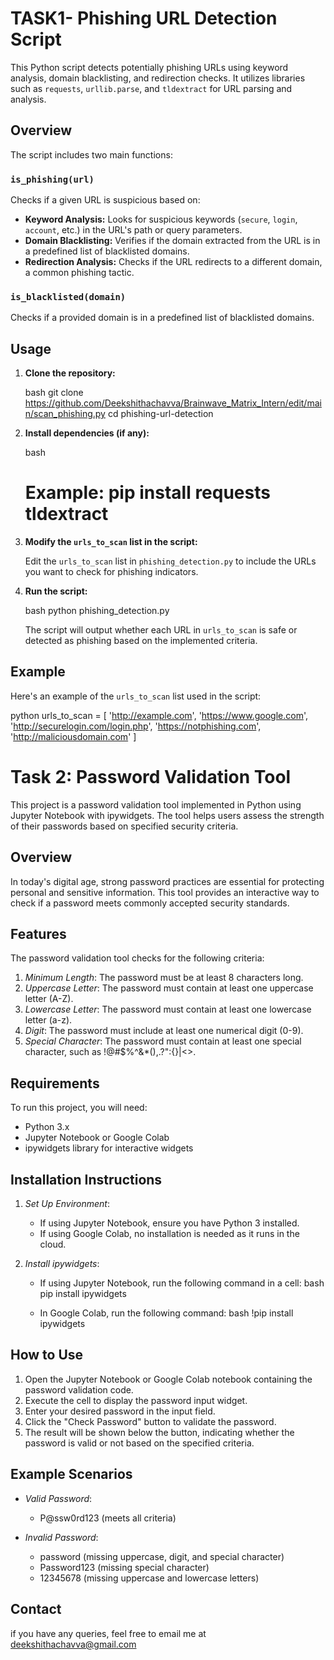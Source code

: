 # TASK1- Phishing URL Detection Script

This Python script detects potentially phishing URLs using keyword analysis, domain blacklisting, and redirection checks. It utilizes libraries such as `requests`, `urllib.parse`, and `tldextract` for URL parsing and analysis.

## Overview

The script includes two main functions:

### `is_phishing(url)`

Checks if a given URL is suspicious based on:
- **Keyword Analysis:** Looks for suspicious keywords (`secure`, `login`, `account`, etc.) in the URL's path or query parameters.
- **Domain Blacklisting:** Verifies if the domain extracted from the URL is in a predefined list of blacklisted domains.
- **Redirection Analysis:** Checks if the URL redirects to a different domain, a common phishing tactic.

### `is_blacklisted(domain)`

Checks if a provided domain is in a predefined list of blacklisted domains.

## Usage

1. **Clone the repository:**

   bash
   git clone https://github.com/Deekshithachavva/Brainwave_Matrix_Intern/edit/main/scan_phishing.py
   cd phishing-url-detection
   

2. **Install dependencies (if any):**

   bash
   # Example: pip install requests tldextract
   

3. **Modify the `urls_to_scan` list in the script:**

   Edit the `urls_to_scan` list in `phishing_detection.py` to include the URLs you want to check for phishing indicators.

4. **Run the script:**

   bash
   python phishing_detection.py
   

   The script will output whether each URL in `urls_to_scan` is safe or detected as phishing based on the implemented criteria.

## Example

Here's an example of the `urls_to_scan` list used in the script:

python
urls_to_scan = [
    'http://example.com',
    'https://www.google.com',
    'http://securelogin.com/login.php',
    'https://notphishing.com',
    'http://maliciousdomain.com'
]








# Task 2: Password Validation Tool

This project is a password validation tool implemented in Python using Jupyter Notebook with ipywidgets. The tool helps users assess the strength of their passwords based on specified security criteria.

## Overview

In today's digital age, strong password practices are essential for protecting personal and sensitive information. This tool provides an interactive way to check if a password meets commonly accepted security standards.

## Features

The password validation tool checks for the following criteria:

1. *Minimum Length*: The password must be at least 8 characters long.
2. *Uppercase Letter*: The password must contain at least one uppercase letter (A-Z).
3. *Lowercase Letter*: The password must contain at least one lowercase letter (a-z).
4. *Digit*: The password must include at least one numerical digit (0-9).
5. *Special Character*: The password must contain at least one special character, such as !@#$%^&*(),.?":{}|<>.

## Requirements

To run this project, you will need:
- Python 3.x
- Jupyter Notebook or Google Colab
- ipywidgets library for interactive widgets

## Installation Instructions

1. *Set Up Environment*:
   - If using Jupyter Notebook, ensure you have Python 3 installed.
   - If using Google Colab, no installation is needed as it runs in the cloud.

2. *Install ipywidgets*:
   - If using Jupyter Notebook, run the following command in a cell:
     bash
     pip install ipywidgets
     
   - In Google Colab, run the following command:
     bash
     !pip install ipywidgets
     

## How to Use

1. Open the Jupyter Notebook or Google Colab notebook containing the password validation code.
2. Execute the cell to display the password input widget.
3. Enter your desired password in the input field.
4. Click the "Check Password" button to validate the password.
5. The result will be shown below the button, indicating whether the password is valid or not based on the specified criteria.

## Example Scenarios

- *Valid Password*: 
  - P@ssw0rd123 (meets all criteria)
  
- *Invalid Password*: 
  - password (missing uppercase, digit, and special character)
  - Password123 (missing special character)
  - 12345678 (missing uppercase and lowercase letters)


## Contact

if you have any queries, feel free to email me at deekshithachavva@gmail.com 

